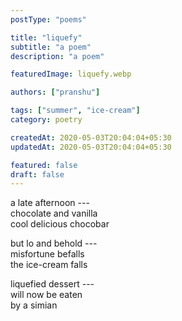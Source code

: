 ```yaml
---
postType: "poems"

title: "liquefy"
subtitle: "a poem"
description: "a poem"

featuredImage: liquefy.webp

authors: ["pranshu"]

tags: ["summer", "ice-cream"]
category: poetry

createdAt: 2020-05-03T20:04:04+05:30
updatedAt: 2020-05-03T20:04:04+05:30

featured: false
draft: false
---
```


a late afternoon ---  
<nbsp :spaces="2"></nbsp>
chocolate and vanilla  
<nbsp :spaces="4"></nbsp>
cool delicious chocobar

but lo and behold ---  
<nbsp :spaces="2"></nbsp>
misfortune befalls  
<nbsp :spaces="4"></nbsp>
the ice-cream falls

liquefied dessert ---  
<nbsp :spaces="2"></nbsp>
will now be eaten  
<nbsp :spaces="4"></nbsp>
by a simian

<!-- --- -->

<!-- &nbsp;&nbsp;&nbsp;&nbsp; -->
<!-- a hot summer day -->
<!-- enjoy cool delicious ice-cream -->
<!-- &nbsp;&nbsp;&nbsp;&nbsp; -->
<!-- chocolate and vanilla -->
<!-- misfortune befalls -->
<!-- &nbsp;&nbsp;&nbsp;&nbsp; -->
<!-- dropped out of the hands -->
<!-- fallen on the pavement -->
<!-- &nbsp;&nbsp;&nbsp;&nbsp; -->
<!-- liquefied dessert -->
<!-- flows away in the heat -->
<!-- will not be eaten again -->

<!-- a hot summer day -->
<!-- chocolate and vanilla -->
<!-- cold and delicious -->
<!-- cold delicious chocobar -->

<!-- but lo and behold -->
<!-- misfortune befalls -->
<!-- the icecream falls down -->

<!-- flows on the pavement -->
<!-- liquefied dessert -->
<!-- flows away down in the heat -->
<!-- will not be eaten again -->
